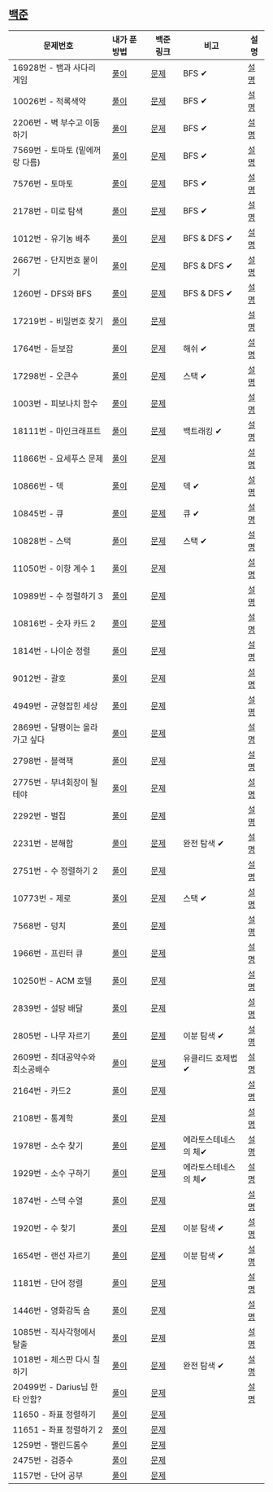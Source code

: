 ## [백준](https://www.acmicpc.net/problemset)

| 문제번호                         | 내가 푼 방법                                                 | 백준 링크                                     | 비고                 | 설명                                                         |
| -------------------------------- | :----------------------------------------------------------- | --------------------------------------------- | -------------------- | ------------------------------------------------------------ |
| 16928번 - 뱀과 사다리 게임       | [풀이](https://github.com/letgodchan0/Baekjoon/blob/master/solution/16928%EB%B2%88_%EB%B1%80%EA%B3%BC%20%EC%82%AC%EB%8B%A4%EB%A6%AC%20%EA%B2%8C%EC%9E%84.py) | [문제](https://www.acmicpc.net/problem/16928) | BFS ✔                | [설명](https://velog.io/@letgodchan0/%EB%B0%B1%EC%A4%80-16928%EB%B2%88-%EB%B1%80%EA%B3%BC-%EC%82%AC%EB%8B%A4%EB%A6%AC-%EA%B2%8C%EC%9E%84) |
| 10026번 - 적록색약               | [풀이](https://github.com/letgodchan0/Baekjoon/blob/master/solution/10026%EB%B2%88_%EC%A0%81%EB%A1%9D%EC%83%89%EC%95%BD.py) | [문제](https://www.acmicpc.net/problem/10026) | BFS ✔                | [설명](https://velog.io/@letgodchan0/%EB%B0%B1%EC%A4%80-10026%EB%B2%88-%EC%A0%81%EB%A1%9D%EC%83%89%EC%95%BD) |
| 2206번 - 벽 부수고 이동하기      | [풀이](https://github.com/letgodchan0/Baekjoon/blob/master/solution/2206%EB%B2%88_%EB%B2%BD%20%EB%B6%80%EC%88%98%EA%B3%A0%20%EC%9D%B4%EB%8F%99%ED%95%98%EA%B8%B0.py) | [문제](https://www.acmicpc.net/problem/2206)  | BFS ✔                | [설명](https://velog.io/@letgodchan0/%EB%B0%B1%EC%A4%80-2206%EB%B2%88-%EB%B2%BD-%EB%B6%80%EC%88%98%EA%B3%A0-%EC%9D%B4%EB%8F%99%ED%95%98%EA%B8%B0) |
| 7569번 - 토마토 (밑에꺼랑 다름)  | [풀이](https://github.com/letgodchan0/Baekjoon/blob/master/solution/7569%EB%B2%88_%ED%86%A0%EB%A7%88%ED%86%A0.py) | [문제](https://www.acmicpc.net/problem/7569)  | BFS ✔                | [설명](https://velog.io/@letgodchan0/%EB%B0%B1%EC%A4%80-7569%EB%B2%88-%ED%86%A0%EB%A7%88%ED%86%A0) |
| 7576번 - 토마토                  | [풀이](https://github.com/letgodchan0/Baekjoon/blob/master/solution/7576%EB%B2%88_%ED%86%A0%EB%A7%88%ED%86%A0.py) | [문제](https://www.acmicpc.net/problem/7576)  | BFS ✔                | [설명](https://velog.io/@letgodchan0/%EB%B0%B1%EC%A4%80-7576%EB%B2%88-%ED%86%A0%EB%A7%88%ED%86%A0) |
| 2178번 - 미로 탐색               | [풀이](https://github.com/letgodchan0/Baekjoon/blob/master/solution/2178%EB%B2%88%20-%20%EB%AF%B8%EB%A1%9C%20%ED%83%90%EC%83%89.py) | [문제](https://www.acmicpc.net/problem/2178)  | BFS ✔                | [설명](https://velog.io/@letgodchan0/%EB%B0%B1%EC%A4%80-2178%EB%B2%88-%EB%AF%B8%EB%A1%9C-%ED%83%90%EC%83%89) |
| 1012번 - 유기농 배추             | [풀이](https://github.com/letgodchan0/Baekjoon/blob/master/solution/1012%EB%B2%88_%EC%9C%A0%EA%B8%B0%EB%86%8D%20%EB%B0%B0%EC%B6%94.py) | [문제](https://www.acmicpc.net/problem/1012)  | BFS & DFS  ✔         | [설명](https://velog.io/@letgodchan0/%EB%B0%B1%EC%A4%80-1012%EB%B2%88-%EC%9C%A0%EA%B8%B0%EB%86%8D-%EB%B0%B0%EC%B6%94) |
| 2667번 - 단지번호 붙이기         | [풀이](https://github.com/letgodchan0/Baekjoon/blob/master/solution/2667%EB%B2%88_%EB%8B%A8%EC%A7%80%EB%B2%88%ED%98%B8%20%EB%B6%99%EC%9D%B4%EA%B8%B0.py) | [문제](https://www.acmicpc.net/problem/2667)  | BFS & DFS  ✔         | [설명](https://velog.io/@letgodchan0/%EB%B0%B1%EC%A4%80-2667%EB%B2%88-%EB%8B%A8%EC%A7%80-%EB%B2%88%ED%98%B8-%EB%B6%99%EC%9D%B4%EA%B8%B0) |
| 1260번 - DFS와 BFS               | [풀이](https://github.com/letgodchan0/Baekjoon/blob/master/solution/1260%EB%B2%88_DFS%EC%99%80%20BFS.py) | [문제](https://www.acmicpc.net/problem/1260)  | BFS & DFS  ✔         | [설명](https://velog.io/@letgodchan0/%EB%B0%B1%EC%A4%80-1260%EB%B2%88-DFS%EC%99%80-BFS) |
| 17219번 - 비밀번호 찾기          | [풀이](https://github.com/letgodchan0/Baekjoon/blob/master/solution/17219%EB%B2%88_%EB%B9%84%EB%B0%80%EB%B2%88%ED%98%B8%20%EC%B0%BE%EA%B8%B0.py) | [문제](https://www.acmicpc.net/problem/17219) |                      | [설명](https://velog.io/@letgodchan0/%EB%B0%B1%EC%A4%80-17219%EB%B2%88-%EB%B9%84%EB%B0%80%EB%B2%88%ED%98%B8-%EC%B0%BE%EA%B8%B0) |
| 1764번 - 듣보잡                  | [풀이](https://github.com/letgodchan0/Baekjoon/blob/master/solution/1764%EB%B2%88_%EB%93%A3%EB%B3%B4%EC%9E%A1.py) | [문제](https://www.acmicpc.net/problem/1764)  | 해쉬 ✔               | [설명](https://velog.io/@letgodchan0/%EB%B0%B1%EC%A4%80-1764%EB%B2%88-%EB%93%A3%EB%B3%B4%EC%9E%A1) |
| 17298번 - 오큰수                 | [풀이](https://github.com/letgodchan0/Baekjoon/blob/master/solution/17298%EB%B2%88_%EC%98%A4%ED%81%B0%EC%88%98.py) | [문제](https://www.acmicpc.net/problem/17298) | 스택 ✔               | [설명](https://velog.io/@letgodchan0/%EB%B0%B1%EC%A4%80-17298%EB%B2%88-%EC%98%A4%ED%81%B0%EC%88%98) |
| 1003번 - 피보나치 함수           | [풀이](https://github.com/letgodchan0/Baekjoon/blob/master/solution/1003%EB%B2%88_%ED%94%BC%EB%B3%B4%EB%82%98%EC%B9%98%20%ED%95%A8%EC%88%98.py) | [문제](https://www.acmicpc.net/problem/1003)  |                      | [설명](https://velog.io/@letgodchan0/%EB%B0%B1%EC%A4%80-1003%EB%B2%88-%ED%94%BC%EB%B3%B4%EB%82%98%EC%B9%98-%ED%95%A8%EC%88%98) |
| 18111번 - 마인크래프트           | [풀이](https://github.com/letgodchan0/Baekjoon/blob/master/solution/18111%EB%B2%88_%EB%A7%88%EC%9D%B8%ED%81%AC%EB%9E%98%ED%94%84%ED%8A%B8.py) | [문제](https://www.acmicpc.net/problem/18111) | 백트래킹 ✔           | [설명](https://velog.io/@letgodchan0/%EB%B0%B1%EC%A4%80-18111%EB%B2%88-%EB%A7%88%EC%9D%B8%ED%81%AC%EB%9E%98%ED%94%84%ED%8A%B8) |
| 11866번 - 요세푸스 문제          | [풀이](https://github.com/letgodchan0/Baekjoon/blob/master/solution/11866_%EC%9A%94%EC%84%B8%ED%91%B8%EC%8A%A4%20%EB%AC%B8%EC%A0%9C%200.py) | [문제](https://www.acmicpc.net/problem/11866) |                      | [설명](https://velog.io/@letgodchan0/%EB%B0%B1%EC%A4%80-11866%EB%B2%88-%EC%9A%94%EC%84%B8%ED%91%B8%EC%8A%A4-%EB%AC%B8%EC%A0%9C) |
| 10866번 - 덱                     | [풀이](https://github.com/letgodchan0/Baekjoon/blob/master/solution/10866%EB%B2%88_%EB%8D%B1.py) | [문제](https://www.acmicpc.net/problem/10866) | 덱 ✔                 | [설명](https://velog.io/@letgodchan0/%EB%B0%B1%EC%A4%80-10866%EB%B2%88-%EB%8D%B1) |
| 10845번 - 큐                     | [풀이](https://github.com/letgodchan0/Baekjoon/blob/master/solution/10845%EB%B2%88_%ED%81%90.py) | [문제](https://www.acmicpc.net/problem/10845) | 큐 ✔                 | [설명](https://velog.io/@letgodchan0/%EB%B0%B1%EC%A4%80-10845%EB%B2%88-%ED%81%90) |
| 10828번 - 스택                   | [풀이](https://github.com/letgodchan0/Baekjoon/blob/master/solution/10828%EB%B2%88_%EC%8A%A4%ED%83%9D.py) | [문제](https://www.acmicpc.net/problem/10828) | 스택 ✔               | [설명](https://velog.io/@letgodchan0/%EB%B0%B1%EC%A4%80-10828%EB%B2%88-%EC%8A%A4%ED%83%9D) |
| 11050번 - 이항 계수 1            | [풀이](https://github.com/letgodchan0/Baekjoon/blob/master/solution/11050%EB%B2%88_%EC%9D%B4%ED%95%AD%20%EA%B3%84%EC%88%98%201.py) | [문제](https://www.acmicpc.net/problem/11050) |                      | [설명](https://velog.io/@letgodchan0/%EB%B0%B1%EC%A4%80-11050%EB%B2%88-%EC%9D%B4%ED%95%AD-%EA%B3%84%EC%88%98-1) |
| 10989번 - 수 정렬하기 3          | [풀이](https://github.com/letgodchan0/Baekjoon/blob/master/solution/10989%EB%B2%88_%20%EC%88%98%20%EC%A0%95%EB%A0%AC%ED%95%98%EA%B8%B0%203.py) | [문제](https://www.acmicpc.net/problem/10989) |                      | [설명](https://velog.io/@letgodchan0/%EB%B0%B1%EC%A4%80-10989%EB%B2%88-%EC%88%98-%EC%A0%95%EB%A0%AC%ED%95%98%EA%B8%B0-3) |
| 10816번 - 숫자 카드 2            | [풀이](https://github.com/letgodchan0/Baekjoon/blob/master/solution/10816%EB%B2%88_%EC%88%AB%EC%9E%90%20%EC%B9%B4%EB%93%9C%202.py) | [문제](https://www.acmicpc.net/problem/10816) |                      | [설명](https://velog.io/@letgodchan0/%EB%B0%B1%EC%A4%80-10816%EB%B2%88-%EC%88%AB%EC%9E%90-%EC%B9%B4%EB%93%9C-2) |
| 1814번 - 나이순 정렬             | [풀이](https://github.com/letgodchan0/Baekjoon/blob/master/solution/10814%EB%B2%88_%EB%82%98%EC%9D%B4%EC%88%9C%20%EC%A0%95%EB%A0%AC.py) | [문제](https://www.acmicpc.net/problem/10814) |                      | [설명](https://velog.io/@letgodchan0/%EB%B0%B1%EC%A4%80-10814%EB%B2%88-%EB%82%98%EC%9D%B4%EC%88%9C-%EC%A0%95%EB%A0%AC) |
| 9012번 - 괄호                    | [풀이](https://github.com/letgodchan0/Baekjoon/blob/master/solution/9012%EB%B2%88_%EA%B4%84%ED%98%B8.py) | [문제](https://www.acmicpc.net/problem/9012)  |                      | [설명](https://velog.io/@letgodchan0/%EB%B0%B1%EC%A4%80-9012%EB%B2%88-%EA%B4%84%ED%98%B8) |
| 4949번 - 균형잡힌 세상           | [풀이](https://github.com/letgodchan0/Baekjoon/blob/master/solution/4949%EB%B2%88_%EA%B7%A0%ED%98%95%EC%9E%A1%ED%9E%8C%20%EC%84%B8%EC%83%81.py) | [문제](https://www.acmicpc.net/problem/4949)  |                      | [설명](https://velog.io/@letgodchan0/%EB%B0%B1%EC%A4%80-4949%EB%B2%88-%EA%B7%A0%ED%98%95%EC%9E%A1%ED%9E%8C-%EC%84%B8%EC%83%81) |
| 2869번 - 달팽이는 올라가고 싶다  | [풀이](https://github.com/letgodchan0/Baekjoon/blob/master/solution/2869%EB%B2%88_%EB%8B%AC%ED%8C%BD%EC%9D%B4%EB%8A%94%20%EC%98%AC%EB%9D%BC%EA%B0%80%EA%B3%A0%20%EC%8B%B6%EB%8B%A4.py) | [문제](https://www.acmicpc.net/problem/2869)  |                      | [설명](https://velog.io/@letgodchan0/%EB%B0%B1%EC%A4%80-2869%EB%B2%88-%EB%8B%AC%ED%8C%BD%EC%9D%B4%EB%8A%94-%EC%98%AC%EB%9D%BC%EA%B0%80%EA%B3%A0-%EC%8B%B6%EB%8B%A4) |
| 2798번 - 블랙잭                  | [풀이](https://github.com/letgodchan0/Baekjoon/blob/master/solution/2798%EB%B2%88_%EB%B8%94%EB%9E%99%EC%9E%AD.py) | [문제](https://www.acmicpc.net/problem/2798)  |                      | [설명](https://velog.io/@letgodchan0/%EB%B0%B1%EC%A4%80-2798%EB%B2%88-%EB%B8%94%EB%9E%99%EC%9E%AD) |
| 2775번 - 부녀회장이 될테야       | [풀이](https://github.com/letgodchan0/Baekjoon/blob/master/solution/2775%EB%B2%88_%EB%B6%80%EB%85%80%ED%9A%8C%EC%9E%A5%EC%9D%B4%20%EB%90%A0%ED%85%8C%EC%95%BC.py) | [문제](https://www.acmicpc.net/problem/2775)  |                      | [설명](https://velog.io/@letgodchan0/%EB%B0%B1%EC%A4%80-2775%EB%B2%88-%EB%B6%80%EB%85%80%ED%9A%8C%EC%9E%A5%EC%9D%B4-%EB%90%A0%ED%85%8C%EC%95%BC) |
| 2292번 - 벌집                    | [풀이](https://github.com/letgodchan0/Baekjoon/blob/master/solution/2292%EB%B2%88_%EB%B2%8C%EC%A7%91.py) | [문제](https://www.acmicpc.net/problem/2292)  |                      | [설명](https://velog.io/@letgodchan0/%EB%B0%B1%EC%A4%80-2292%EB%B2%88-%EB%B2%8C%EC%A7%91) |
| 2231번 - 분해합                  | [풀이](https://github.com/letgodchan0/Baekjoon/blob/master/solution/2231%EB%B2%88_%EB%B6%84%ED%95%B4%ED%95%A9.py) | [문제](https://www.acmicpc.net/problem/2231)  | 완전 탐색 ✔          | [설명](https://velog.io/@letgodchan0/%EB%B0%B1%EC%A4%80-2231%EB%B2%88-%EB%B6%84%ED%95%B4%ED%95%A9) |
| 2751번 - 수 정렬하기 2           | [풀이](https://github.com/letgodchan0/Baekjoon/blob/master/solution/2751%EB%B2%88_%EC%88%98%20%EC%A0%95%EB%A0%AC%ED%95%98%EA%B8%B0%202.py) | [문제](https://www.acmicpc.net/problem/2751)  |                      | [설명](https://velog.io/@letgodchan0/%EB%B0%B1%EC%A4%80-2751%EB%B2%88-%EC%88%98-%EC%A0%95%EB%A0%AC%ED%95%98%EA%B8%B0-2) |
| 10773번 - 제로                   | [풀이](https://github.com/letgodchan0/Baekjoon/blob/master/solution/10773%EB%B2%88_%EC%A0%9C%EB%A1%9C.py) | [문제](https://www.acmicpc.net/problem/10773) | 스택 ✔               | [설명](https://velog.io/@letgodchan0/%EB%B0%B1%EC%A4%80-10773%EB%B2%88-%EC%A0%9C%EB%A1%9C) |
| 7568번 - 덩치                    | [풀이](https://github.com/letgodchan0/Baekjoon/blob/master/solution/7568%EB%B2%88_%EB%8D%A9%EC%B9%98.py) | [문제](https://www.acmicpc.net/problem/7568)  |                      | [설명](https://velog.io/@letgodchan0/%EB%B0%B1%EC%A4%80-7568%EB%B2%88-%EB%8D%A9%EC%B9%98) |
| 1966번 - 프린터 큐               | [풀이](https://github.com/letgodchan0/Baekjoon/blob/master/solution/1966%EB%B2%88_%ED%94%84%EB%A6%B0%ED%84%B0%ED%81%90.py) | [문제](https://www.acmicpc.net/problem/1966)  |                      | [설명](https://velog.io/@letgodchan0/%EB%B0%B1%EC%A4%80-1966%EB%B2%88-%ED%94%84%EB%A6%B0%ED%84%B0-%ED%81%90) |
| 10250번 - ACM 호텔               | [풀이](https://github.com/letgodchan0/Baekjoon/blob/master/solution/10250%EB%B2%88_ACM%ED%98%B8%ED%85%94.py) | [문제](https://www.acmicpc.net/problem/10250) |                      | [설명](https://velog.io/@letgodchan0/%EB%B0%B1%EC%A4%80-10250%EB%B2%88-ACM-%ED%98%B8%ED%85%94) |
| 2839번 - 설탕 배달               | [풀이](https://github.com/letgodchan0/Baekjoon/blob/master/solution/2839%EB%B2%88_%EC%84%A4%ED%83%95%EB%B0%B0%EB%8B%AC.py) | [문제](https://www.acmicpc.net/problem/2839)  |                      | [설명](https://velog.io/@letgodchan0/%EB%B0%B1%EC%A4%80-2839%EB%B2%88-%EC%84%A4%ED%83%95-%EB%B0%B0%EB%8B%AC) |
| 2805번 - 나무 자르기             | [풀이](https://github.com/letgodchan0/Baekjoon/blob/master/solution/2805%EB%B2%88_%EB%82%98%EB%AC%B4%EC%9E%90%EB%A5%B4%EA%B8%B0.py) | [문제](https://www.acmicpc.net/problem/2805)  | 이분 탐색 ✔          | [설명](https://velog.io/@letgodchan0/%EB%B0%B1%EC%A4%80-2805%EB%B2%88-%EB%82%98%EB%AC%B4-%EC%9E%90%EB%A5%B4%EA%B8%B0) |
| 2609번 - 최대공약수와 최소공배수 | [풀이](https://github.com/letgodchan0/Baekjoon/blob/master/solution/2609%EB%B2%88_%EC%B5%9C%EB%8C%80%EA%B3%B5%EC%95%BD%EC%88%98%EC%99%80%EC%B5%9C%EC%86%8C%EA%B3%B5%EB%B0%B0%EC%88%98.py) | [문제](https://www.acmicpc.net/problem/2609)  | 유클리드 호제법✔     | [설명](https://velog.io/@letgodchan0/%EB%B0%B1%EC%A4%80-2609%EB%B2%88-%EC%B5%9C%EB%8C%80%EA%B3%B5%EC%95%BD%EC%88%98%EC%99%80-%EC%B5%9C%EC%86%8C%EA%B3%B5%EB%B0%B0%EC%88%98) |
| 2164번 - 카드2                   | [풀이](https://github.com/letgodchan0/Baekjoon/blob/master/solution/2164%EB%B2%88_%EC%B9%B4%EB%93%9C2.py) | [문제](https://www.acmicpc.net/problem/2164)  |                      | [설명](https://velog.io/@letgodchan0/%EB%B0%B1%EC%A4%80-2164%EB%B2%88-%EC%B9%B4%EB%93%9C2) |
| 2108번 - 통계학                  | [풀이](https://github.com/letgodchan0/Baekjoon/blob/master/solution/2108%EB%B2%88_%ED%86%B5%EA%B3%84%ED%95%99.py) | [문제](https://www.acmicpc.net/problem/2108)  |                      | [설명](https://velog.io/@letgodchan0/%EB%B0%B1%EC%A4%80-2108%EB%B2%88-%ED%86%B5%EA%B3%84%ED%95%99) |
| 1978번 - 소수 찾기               | [풀이](https://github.com/letgodchan0/Baekjoon/blob/master/solution/1978%EB%B2%88_%EC%86%8C%EC%88%98%EC%B0%BE%EA%B8%B0.py) | [문제](https://www.acmicpc.net/problem/1978)  | 에라토스테네스의 체✔ | [설명](https://velog.io/@letgodchan0/%EB%B0%B1%EC%A4%80-1978%EB%B2%88-%EC%86%8C%EC%88%98-%EC%B0%BE%EA%B8%B0) |
| 1929번 - 소수 구하기             | [풀이](https://github.com/letgodchan0/Baekjoon/blob/master/solution/1929%EB%B2%88_%EC%86%8C%EC%88%98%EA%B5%AC%ED%95%98%EA%B8%B0.py) | [문제](https://www.acmicpc.net/problem/1929)  | 에라토스테네스의 체✔ | [설명](https://velog.io/@letgodchan0/%EB%B0%B1%EC%A4%80-1929%EB%B2%88-%EC%86%8C%EC%88%98-%EA%B5%AC%ED%95%98%EA%B8%B0) |
| 1874번 - 스택 수열               | [풀이](https://github.com/letgodchan0/Baekjoon/blob/master/solution/1874%EB%B2%88_%EC%8A%A4%ED%83%9D%EC%88%98%EC%97%B4.py) | [문제](https://www.acmicpc.net/problem/1874)  |                      | [설명](https://velog.io/@letgodchan0/%EB%B0%B1%EC%A4%80-1874%EB%B2%88-%EC%8A%A4%ED%83%9D-%EC%88%98%EC%97%B4) |
| 1920번 - 수 찾기                 | [풀이](https://github.com/letgodchan0/Baekjoon/blob/master/solution/1920%EB%B2%88_%EC%88%98%EC%B0%BE%EA%B8%B0.py) | [문제](https://www.acmicpc.net/problem/1920)  | 이분 탐색 ✔          | [설명](https://velog.io/@letgodchan0/%EB%B0%B1%EC%A4%80-1920%EB%B2%88-%EC%88%98-%EC%B0%BE%EA%B8%B0) |
| 1654번 - 랜선 자르기             | [풀이](https://github.com/letgodchan0/Baekjoon/blob/master/solution/1654%EB%B2%88_%EB%9E%9C%EC%84%A0%EC%9E%90%EB%A5%B4%EA%B8%B0.py) | [문제](https://www.acmicpc.net/problem/1654)  | 이분 탐색 ✔          | [설명](https://velog.io/@letgodchan0/%EB%B0%B1%EC%A4%80-1654%EB%B2%88-%EB%9E%9C%EC%84%A0-%EC%9E%90%EB%A5%B4%EA%B8%B0) |
| 1181번 - 단어 정렬               | [풀이](https://github.com/letgodchan0/Baekjoon/blob/master/solution/1181%EB%B2%88_%EB%8B%A8%EC%96%B4%EC%A0%95%EB%A0%AC.py) | [문제](https://www.acmicpc.net/problem/1181)  |                      | [설명](https://velog.io/@letgodchan0/%EB%B0%B1%EC%A4%80-1181%EB%B2%88-%EB%8B%A8%EC%96%B4-%EC%A0%95%EB%A0%AC) |
| 1446번 - 영화감독 숌             | [풀이](https://github.com/letgodchan0/Baekjoon/blob/master/solution/1446%EB%B2%88_%EC%98%81%ED%99%94%EA%B0%90%EB%8F%85%EC%88%8C.py) | [문제](https://www.acmicpc.net/problem/1436)  |                      | [설명](https://velog.io/@letgodchan0/%EB%B0%B1%EC%A4%80-1436%EB%B2%88-%EC%98%81%ED%99%94%EA%B0%90%EB%8F%85-%EC%88%8C) |
| 1085번 - 직사각형에서 탈출       | [풀이](https://github.com/letgodchan0/Baekjoon/blob/master/solution/1085%EB%B2%88_%EC%A7%81%EC%82%AC%EA%B0%81%ED%98%95%EC%97%90%EC%84%9C%ED%83%88%EC%B6%9C.py) | [문제](https://www.acmicpc.net/problem/1085)  |                      | [설명](https://velog.io/@letgodchan0/%EB%B0%B1%EC%A4%80-1085%EB%B2%88-%EC%A7%81%EC%82%AC%EA%B0%81%ED%98%95%EC%97%90%EC%84%9C-%ED%83%88%EC%B6%9C) |
| 1018번 - 체스판 다시 칠하기      | [풀이](https://github.com/letgodchan0/Baekjoon/blob/master/solution/1018%EB%B2%88_%EC%B2%B4%EC%8A%A4%ED%8C%90%EB%8B%A4%EC%8B%9C%EC%B9%A0%ED%95%98%EA%B8%B0.py) | [문제](https://www.acmicpc.net/problem/1018)  | 완전 탐색 ✔          | [설명](https://velog.io/@letgodchan0/%EB%B0%B1%EC%A4%80-1018%EB%B2%88-%EC%B2%B4%EC%8A%A4%ED%8C%90-%EB%8B%A4%EC%8B%9C-%EC%B9%A0%ED%95%98%EA%B8%B0) |
| 20499번 - Darius님 한타 안함?    | [풀이](https://github.com/letgodchan0/Baekjoon/blob/master/solution/20499%EB%B2%88_Darius%EB%8B%98_%ED%95%9C%ED%83%80_%EC%95%88%ED%95%A8.py) | [문제](https://www.acmicpc.net/problem/20499) |                      | [설명](https://velog.io/@letgodchan0/%EB%B0%B1%EC%A4%80-20499%EB%B2%88-Darius%EB%8B%98-%ED%95%9C%ED%83%80-%EC%95%88%ED%95%A8) |
| 11650 - 좌표 정렬하기            | [풀이](https://github.com/letgodchan0/Baekjoon/blob/master/solution/11650_%EC%A2%8C%ED%91%9C%20%EC%A0%95%EB%A0%AC%ED%95%98%EA%B8%B0.py) | [문제](https://www.acmicpc.net/problem/11650) |                      |                                                              |
| 11651 - 좌표 정렬하기 2          | [풀이](https://github.com/letgodchan0/Baekjoon/blob/master/solution/11651_%EC%A2%8C%ED%91%9C%20%EC%A0%95%EB%A0%AC%ED%95%98%EA%B8%B0%202.py) | [문제](https://www.acmicpc.net/problem/11651) |                      |                                                              |
| 1259번 - 팰린드롬수              | [풀이](https://github.com/letgodchan0/Baekjoon/blob/master/solution/1259%EB%B2%88_%ED%8C%B0%EB%A6%B0%EB%93%9C%EB%A1%AC%EC%88%98.py) | [문제](https://www.acmicpc.net/problem/1259)  |                      |                                                              |
| 2475번 - 검증수                  | [풀이](https://github.com/letgodchan0/Baekjoon/blob/master/solution/2475%EB%B2%88_%EA%B2%80%EC%A6%9D%EC%88%98.py) | [문제](https://www.acmicpc.net/problem/2475)  |                      |                                                              |
| 1157번 - 단어 공부               | [풀이](https://github.com/letgodchan0/Baekjoon/blob/master/solution/1157%EB%B2%88_%EB%8B%A8%EC%96%B4%EA%B3%B5%EB%B6%80.py) | [문제](https://www.acmicpc.net/problem/1157)  |                      |                                                              |